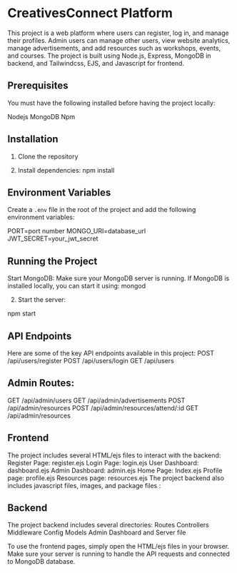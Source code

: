 # CreativesConnect Platform

This project is a web platform where users can register, log in, and manage their profiles. 
Admin users can manage other users, view website analytics, manage advertisements, and add resources such as workshops, events, and courses. 
The project is built using Node.js, Express, MongoDB in backend, and Tailwindcss, EJS, and Javascript for frontend.


## Prerequisites

You must have the following installed before having the project locally:

Nodejs
MongoDB
Npm


## Installation

1. Clone the repository

2. Install dependencies:  npm install
  
## Environment Variables

Create a `.env` file in the root of the project and add the following environment variables:

PORT=port number
MONGO_URI=database_url
JWT_SECRET=your_jwt_secret

## Running the Project
Start MongoDB:
Make sure your MongoDB server is running. If MongoDB is installed locally, you can start it using:
mongod

2. Start the server:

npm start

## API Endpoints
Here are some of the key API endpoints available in this project:
POST /api/users/register
POST /api/users/login
GET /api/users


## Admin Routes:
GET /api/admin/users
GET /api/admin/advertisements
POST /api/admin/resources
POST /api/admin/resources/attend/:id
GET /api/admin/resources

## Frontend
The project includes several HTML/ejs files to interact with the backend:
Register Page: register.ejs
Login Page: login.ejs
User Dashboard: dashboard.ejs
Admin Dashboard: admin.ejs
Home Page: Index.ejs
Profile page: profile.ejs
Resources page: resources.ejs
The project backend also includes javascript files, images, and package files :

## Backend
The project backend includes several directories:
Routes
Controllers 
Middleware
Config
Models
Admin Dashboard and
Server file

To use the frontend pages, simply open the HTML/ejs files in your browser. Make sure your server is running to handle the API requests and connected to MongoDB database.

